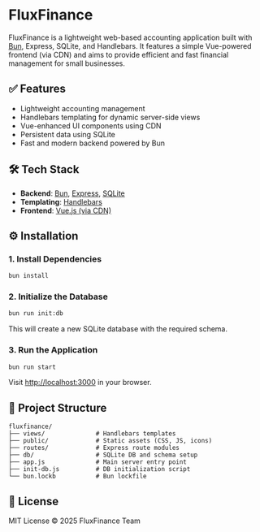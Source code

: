 # FluxFinance

FluxFinance is a lightweight web-based accounting application built with [Bun](https://bun.sh/), Express, SQLite, and Handlebars. It features a simple Vue-powered frontend (via CDN) and aims to provide efficient and fast financial management for small businesses.

## ✅ Features

* Lightweight accounting management
* Handlebars templating for dynamic server-side views
* Vue-enhanced UI components using CDN
* Persistent data using SQLite
* Fast and modern backend powered by Bun

## 🛠 Tech Stack

* **Backend**: [Bun](https://bun.sh/), [Express](https://expressjs.com/), [SQLite](https://www.sqlite.org/)
* **Templating**: [Handlebars](https://handlebarsjs.com/)
* **Frontend**: [Vue.js (via CDN)](https://cdn.jsdelivr.net/npm/vue@3)



## ⚙️ Installation

### 1. Install Dependencies

```bash
bun install
```

### 2. Initialize the Database

```bash
bun run init:db
```

This will create a new SQLite database with the required schema.

### 3. Run the Application

```bash
bun run start
```

Visit [http://localhost:3000](http://localhost:3000) in your browser.


## 📁 Project Structure

```
fluxfinance/
├── views/              # Handlebars templates
├── public/             # Static assets (CSS, JS, icons)
├── routes/             # Express route modules
├── db/                 # SQLite DB and schema setup
├── app.js              # Main server entry point
├── init-db.js          # DB initialization script
└── bun.lockb           # Bun lockfile
```


## 📃 License

MIT License © 2025 FluxFinance Team